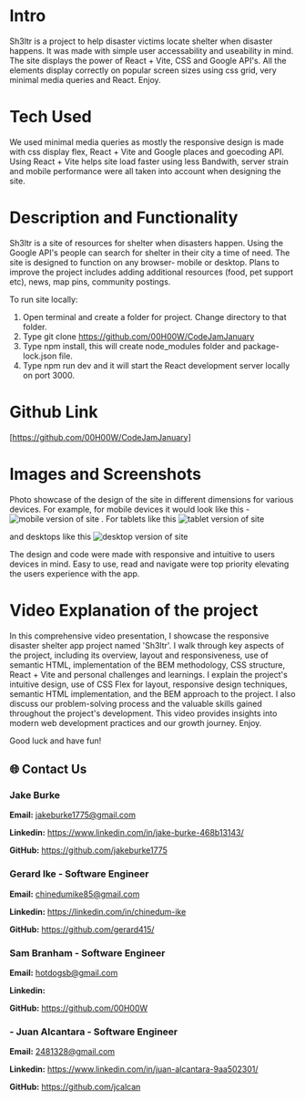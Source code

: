 # Intro

Sh3ltr is a project to help disaster victims locate shelter when disaster happens. It was made with simple user accessability and useability in mind. The site displays the power of React + Vite, CSS and Google API's. All the elements display correctly on popular screen sizes using css grid, very minimal media queries and React. Enjoy.

# Tech Used

We used minimal media queries as mostly the responsive design is made with css display flex, React + Vite and Google places and goecoding API. Using React + Vite helps site load faster using less Bandwith, server strain and mobile performance were all taken into account when designing the site.

# Description and Functionality

Sh3ltr is a site of resources for shelter when disasters happen. Using the Google API's people can search for shelter in their city a time of need. The site is designed to function on any browser- mobile or desktop. Plans to improve the project includes adding additional resources (food, pet support etc), news, map pins, community postings.

To run site locally:

1. Open terminal and create a folder for project. Change directory to that folder.
2. Type git clone https://github.com/00H00W/CodeJamJanuary
3. Type npm install, this will create node_modules folder and package-lock.json file.
4. Type npm run dev and it will start the React development server locally on port 3000.

# Github Link

[https://github.com/00H00W/CodeJamJanuary]

# Images and Screenshots

Photo showcase of the design of the site in different dimensions for various devices. For example, for mobile devices it would look like this -
![mobile version of site](src/assets/shelter_site_mobile.jpg)
. For tablets like this
![tablet version of site](src/assets/shelter_site_tablets.jpg)

and desktops like this
![desktop version of site](src/assets/shelter_site_desktop.jpg)

The design and code were made with responsive and intuitive to users devices in mind. Easy to use, read and navigate were top priority elevating the users experience with the app.

# Video Explanation of the project

In this comprehensive video presentation, I showcase the responsive disaster shelter app project named 'Sh3ltr'. I walk through key aspects of the project, including its overview, layout and responsiveness, use of semantic HTML, implementation of the BEM methodology, CSS structure, React + Vite and personal challenges and learnings. I explain the project's intuitive design, use of CSS Flex for layout, responsive design techniques, semantic HTML implementation, and the BEM approach to the project. I also discuss our problem-solving process and the valuable skills gained throughout the project's development. This video provides insights into modern web development practices and our growth journey. Enjoy.

Good luck and have fun!

## 🌐 Contact Us

### Jake Burke

**Email:** jakeburke1775@gmail.com

**Linkedin:** https://www.linkedin.com/in/jake-burke-468b13143/

**GitHub:** https://github.com/jakeburke1775

### Gerard Ike - Software Engineer

**Email:** chinedumike85@gmail.com

**Linkedin:** https://linkedin.com/in/chinedum-ike

**GitHub:** https://github.com/gerard415/

### Sam Branham - Software Engineer

**Email:** hotdogsb@gmail.com

**Linkedin:**

**GitHub:** https://github.com/00H00W

### - Juan Alcantara - Software Engineer

**Email:** 2481328@gmail.com

**Linkedin:** https://www.linkedin.com/in/juan-alcantara-9aa502301/

**GitHub:** https://github.com/jcalcan
